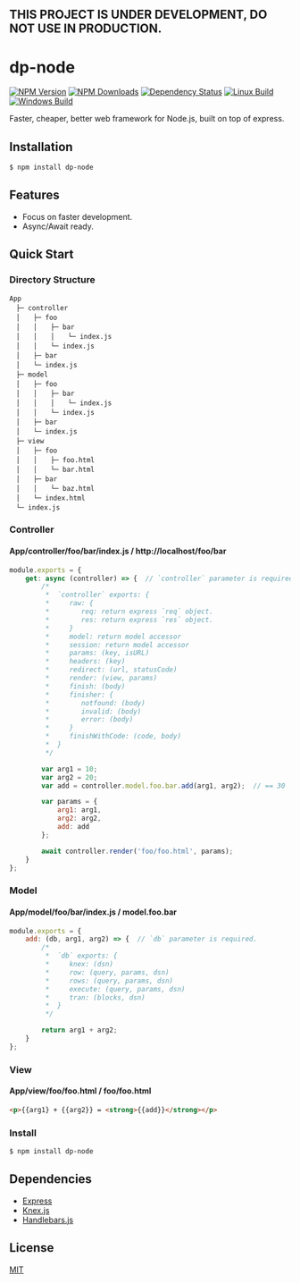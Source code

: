**THIS PROJECT IS UNDER DEVELOPMENT, DO NOT USE IN PRODUCTION.**
----------------------------------------------------------------

dp-node
=======

[![NPM Version](https://img.shields.io/npm/v/dp-node.svg)](https://npmjs.org/package/dp-node)
[![NPM Downloads](https://img.shields.io/npm/dm/dp-node.svg)](https://npmjs.org/package/dp-node)
[![Dependency Status](https://david-dm.org/why2pac/dp-node.svg)](https://david-dm.org/why2pac/dp-node)
[![Linux Build](https://img.shields.io/travis/why2pac/dp-node/master.svg?label=linux)](https://travis-ci.org/why2pac/dp-node)
[![Windows Build](https://img.shields.io/appveyor/ci/why2pac/dp-node/master.svg?label=windows)](https://ci.appveyor.com/project/why2pac/dp-node)

Faster, cheaper, better web framework for Node.js, built on top of express.

## Installation

```bash
$ npm install dp-node
```

## Features

  * Focus on faster development.
  * Async/Await ready.

## Quick Start

### Directory Structure

```
App
　├─ controller
　│　　├─ foo
　│　　│　　├─ bar
　│　　│　　│　　└─ index.js
　│　　│　　└─ index.js
　│　　├─ bar
　│　　└─ index.js
　├─ model
　│　　├─ foo
　│　　│　　├─ bar
　│　　│　　│　　└─ index.js
　│　　│　　└─ index.js
　│　　├─ bar
　│　　└─ index.js
　├─ view
　│　　├─ foo
　│　　│　　├─ foo.html
　│　　│　　└─ bar.html
　│　　├─ bar
　│　　│　　└─ baz.html
　│　　└─ index.html
　└─ index.js
```

### Controller

#### App/controller/foo/bar/index.js / http://localhost/foo/bar

```Javascript
module.exports = {
    get: async (controller) => {  // `controller` parameter is required.
        /*
         *  `controller` exports: {
         *     raw: {
         *        req: return express `req` object.
         *        res: return express `res` object.
         *     }
         *     model: return model accessor
         *     session: return model accessor
         *     params: (key, isURL)
         *     headers: (key)
         *     redirect: (url, statusCode)
         *     render: (view, params)
         *     finish: (body)
         *     finisher: {
         *        notfound: (body)
         *        invalid: (body)
         *        error: (body)
         *     }
         *     finishWithCode: (code, body)
         *  }
         */

        var arg1 = 10;
        var arg2 = 20;
        var add = controller.model.foo.bar.add(arg1, arg2);  // == 30

        var params = {
            arg1: arg1,
            arg2: arg2,
            add: add
        };

        await controller.render('foo/foo.html', params);
    }
};
```

### Model

#### App/model/foo/bar/index.js / model.foo.bar

```Javascript
module.exports = {
    add: (db, arg1, arg2) => {  // `db` parameter is required.
        /*
         *  `db` exports: {
         *     knex: (dsn)
         *     row: (query, params, dsn)
         *     rows: (query, params, dsn)
         *     execute: (query, params, dsn)
         *     tran: (blocks, dsn)
         *  }
         */

        return arg1 + arg2;
    }
};
```

### View

#### App/view/foo/foo.html / foo/foo.html

```HTML
<p>{{arg1} + {{arg2}} = <strong>{{add}}</strong></p>
```

### Install

```bash
$ npm install dp-node
```

## Dependencies

* [Express](http://expressjs.com)
* [Knex.js](http://knexjs.org)
* [Handlebars.js](http://handlebarsjs.com)

## License

  [MIT](LICENSE)
